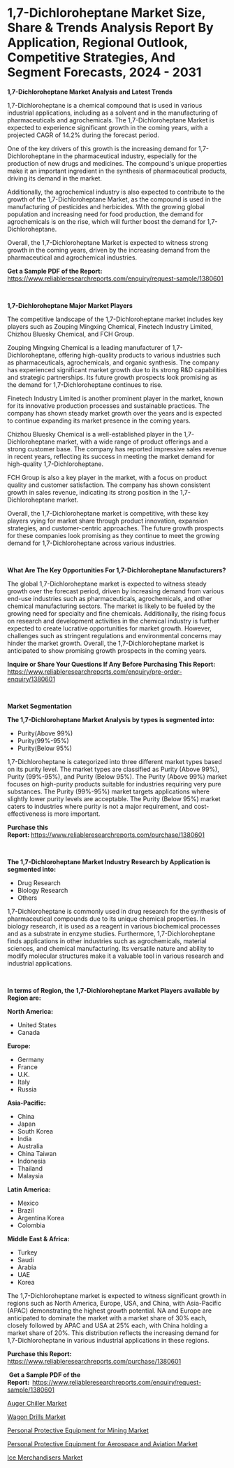 <p><h1>1,7-Dichloroheptane Market Size, Share & Trends Analysis Report By Application, Regional Outlook, Competitive Strategies, And Segment Forecasts, 2024 - 2031</h1></p><p><strong>1,7-Dichloroheptane Market Analysis and Latest Trends</strong></p>
<p><p>1,7-Dichloroheptane is a chemical compound that is used in various industrial applications, including as a solvent and in the manufacturing of pharmaceuticals and agrochemicals. The 1,7-Dichloroheptane Market is expected to experience significant growth in the coming years, with a projected CAGR of 14.2% during the forecast period. </p><p>One of the key drivers of this growth is the increasing demand for 1,7-Dichloroheptane in the pharmaceutical industry, especially for the production of new drugs and medicines. The compound's unique properties make it an important ingredient in the synthesis of pharmaceutical products, driving its demand in the market.</p><p>Additionally, the agrochemical industry is also expected to contribute to the growth of the 1,7-Dichloroheptane Market, as the compound is used in the manufacturing of pesticides and herbicides. With the growing global population and increasing need for food production, the demand for agrochemicals is on the rise, which will further boost the demand for 1,7-Dichloroheptane.</p><p>Overall, the 1,7-Dichloroheptane Market is expected to witness strong growth in the coming years, driven by the increasing demand from the pharmaceutical and agrochemical industries.</p></p>
<p><strong>Get a Sample PDF of the Report:&nbsp;</strong> <a href="https://www.reliableresearchreports.com/enquiry/request-sample/1380601">https://www.reliableresearchreports.com/enquiry/request-sample/1380601</a></p>
<p>&nbsp;</p>
<p><strong>1,7-Dichloroheptane Major Market Players</strong></p>
<p><p>The competitive landscape of the 1,7-Dichloroheptane market includes key players such as Zouping Mingxing Chemical, Finetech Industry Limited, Chizhou Bluesky Chemical, and FCH Group. </p><p>Zouping Mingxing Chemical is a leading manufacturer of 1,7-Dichloroheptane, offering high-quality products to various industries such as pharmaceuticals, agrochemicals, and organic synthesis. The company has experienced significant market growth due to its strong R&D capabilities and strategic partnerships. Its future growth prospects look promising as the demand for 1,7-Dichloroheptane continues to rise.</p><p>Finetech Industry Limited is another prominent player in the market, known for its innovative production processes and sustainable practices. The company has shown steady market growth over the years and is expected to continue expanding its market presence in the coming years. </p><p>Chizhou Bluesky Chemical is a well-established player in the 1,7-Dichloroheptane market, with a wide range of product offerings and a strong customer base. The company has reported impressive sales revenue in recent years, reflecting its success in meeting the market demand for high-quality 1,7-Dichloroheptane.</p><p>FCH Group is also a key player in the market, with a focus on product quality and customer satisfaction. The company has shown consistent growth in sales revenue, indicating its strong position in the 1,7-Dichloroheptane market. </p><p>Overall, the 1,7-Dichloroheptane market is competitive, with these key players vying for market share through product innovation, expansion strategies, and customer-centric approaches. The future growth prospects for these companies look promising as they continue to meet the growing demand for 1,7-Dichloroheptane across various industries.</p></p>
<p>&nbsp;</p>
<p><strong>What Are The Key Opportunities For 1,7-Dichloroheptane Manufacturers?</strong></p>
<p><p>The global 1,7-Dichloroheptane market is expected to witness steady growth over the forecast period, driven by increasing demand from various end-use industries such as pharmaceuticals, agrochemicals, and other chemical manufacturing sectors. The market is likely to be fueled by the growing need for specialty and fine chemicals. Additionally, the rising focus on research and development activities in the chemical industry is further expected to create lucrative opportunities for market growth. However, challenges such as stringent regulations and environmental concerns may hinder the market growth. Overall, the 1,7-Dichloroheptane market is anticipated to show promising growth prospects in the coming years.</p></p>
<p><strong>Inquire or Share Your Questions If Any Before Purchasing This Report:</strong> <a href="https://www.reliableresearchreports.com/enquiry/pre-order-enquiry/1380601">https://www.reliableresearchreports.com/enquiry/pre-order-enquiry/1380601</a></p>
<p>&nbsp;</p>
<p><strong>Market Segmentation</strong></p>
<p><strong>The 1,7-Dichloroheptane Market Analysis by types is segmented into:</strong></p>
<p><ul><li>Purity(Above 99%)</li><li>Purity(99%-95%)</li><li>Purity(Below 95%)</li></ul></p>
<p><p>1,7-Dichloroheptane is categorized into three different market types based on its purity level. The market types are classified as Purity (Above 99%), Purity (99%-95%), and Purity (Below 95%). The Purity (Above 99%) market focuses on high-purity products suitable for industries requiring very pure substances. The Purity (99%-95%) market targets applications where slightly lower purity levels are acceptable. The Purity (Below 95%) market caters to industries where purity is not a major requirement, and cost-effectiveness is more important.</p></p>
<p><strong>Purchase this Report:&nbsp;</strong><a href="https://www.reliableresearchreports.com/purchase/1380601">https://www.reliableresearchreports.com/purchase/1380601</a></p>
<p>&nbsp;</p>
<p><strong>The 1,7-Dichloroheptane Market Industry Research by Application is segmented into:</strong></p>
<p><ul><li>Drug Research</li><li>Biology Research</li><li>Others</li></ul></p>
<p><p>1,7-Dichloroheptane is commonly used in drug research for the synthesis of pharmaceutical compounds due to its unique chemical properties. In biology research, it is used as a reagent in various biochemical processes and as a substrate in enzyme studies. Furthermore, 1,7-Dichloroheptane finds applications in other industries such as agrochemicals, material sciences, and chemical manufacturing. Its versatile nature and ability to modify molecular structures make it a valuable tool in various research and industrial applications.</p></p>
<p>&nbsp;</p>
<p><strong>In terms of Region, the 1,7-Dichloroheptane Market Players available by Region are:</strong></p>
<p>
    <p> <strong> North America: </strong>
        <ul>
            <li>United States</li>
            <li>Canada</li>
        </ul>
        </p> 
    <p> <strong> Europe: </strong>
        <ul>
            <li>Germany</li>
            <li>France</li>
            <li>U.K.</li>
            <li>Italy</li>
            <li>Russia</li>
        </ul>
        </p> 
    <p> <strong> Asia-Pacific: </strong>
        <ul>
            <li>China</li>
            <li>Japan</li>
            <li>South Korea</li>
            <li>India</li>
            <li>Australia</li>
            <li>China Taiwan</li>
            <li>Indonesia</li>
            <li>Thailand</li>
            <li>Malaysia</li>
        </ul>
        </p> 
    <p> <strong> Latin America: </strong>
        <ul>
            <li>Mexico</li>
            <li>Brazil</li>
            <li>Argentina Korea</li>
            <li>Colombia</li>
        </ul>
        </p> 
    <p> <strong> Middle East & Africa: </strong>
        <ul>
            <li>Turkey</li>
            <li>Saudi</li>
            <li>Arabia</li>
            <li>UAE</li>
            <li>Korea</li>
        </ul>
    </p>
    </p>
<p><p>The 1,7-Dichloroheptane market is expected to witness significant growth in regions such as North America, Europe, USA, and China, with Asia-Pacific (APAC) demonstrating the highest growth potential. NA and Europe are anticipated to dominate the market with a market share of 30% each, closely followed by APAC and USA at 25% each, with China holding a market share of 20%. This distribution reflects the increasing demand for 1,7-Dichloroheptane in various industrial applications in these regions.</p></p>
<p><strong>Purchase this Report: </strong><a href="https://www.reliableresearchreports.com/purchase/1380601">https://www.reliableresearchreports.com/purchase/1380601</a></p>
<p>&nbsp;<strong>Get a Sample PDF of the Report:&nbsp;&nbsp;</strong><a href="https://www.reliableresearchreports.com/enquiry/request-sample/1380601">https://www.reliableresearchreports.com/enquiry/request-sample/1380601</a></p>
<p><strong></strong></p>
<p><p><a href="https://medium.com/@amypatel1993/decoding-auger-chiller-market-metrics-market-share-trends-and-growth-patterns-e5de78cdea31">Auger Chiller Market</a></p><p><a href="https://medium.com/@judithhoffman05/wagon-drills-market-report-reveals-the-latest-trends-and-growth-opportunities-of-this-market-e527cde75001">Wagon Drills Market</a></p><p><a href="https://github.com/FassouRP/Market-Research-Report-List-3/blob/main/personal-protective-equipment-for-mining-market.md">Personal Protective Equipment for Mining Market</a></p><p><a href="https://github.com/ruddyyedelwadw/Market-Research-Report-List-1/blob/main/personal-protective-equipment-for-aerospace-and-aviation-market.md">Personal Protective Equipment for Aerospace and Aviation Market</a></p><p><a href="https://medium.com/@amypatel1993/ice-merchandisers-market-the-key-to-successful-business-strategy-forecast-till-2031-1d95bb869927">Ice Merchandisers Market</a></p></p>